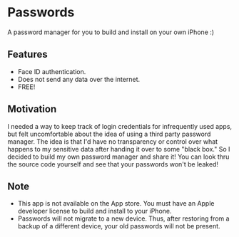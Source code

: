 # Passwords
A password manager for you to build and install on your own iPhone :)

## Features
* Face ID authentication.
* Does not send any data over the internet.
* FREE!

## Motivation
I needed a way to keep track of login credentials for infrequently used apps, but felt uncomfortable about the idea of using a third party password manager. The idea is that I'd have no transparency or control over what happens to my sensitive data after handing it over to some "black box." So I decided to build my own password manager and share it! You can look thru the source code yourself and see that your passwords won't be leaked!

## Note
* This app is not available on the App store. You must have an Apple developer license to build and install to your iPhone.
* Passwords will not migrate to a new device. Thus, after restoring from a backup of a different device, your old passwords will not be present.
